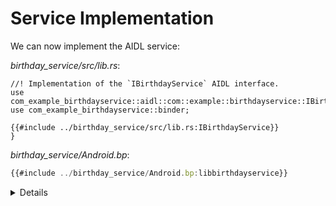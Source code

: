 # Service Implementation

We can now implement the AIDL service:

_birthday_service/src/lib.rs_:

```rust,ignore
//! Implementation of the `IBirthdayService` AIDL interface.
use com_example_birthdayservice::aidl::com::example::birthdayservice::IBirthdayService::IBirthdayService;
use com_example_birthdayservice::binder;

{{#include ../birthday_service/src/lib.rs:IBirthdayService}}
}
```

_birthday_service/Android.bp_:

```javascript
{{#include ../birthday_service/Android.bp:libbirthdayservice}}
```

<details>

- Point out the path to the generated `IBirthdayService` trait, and explain why
  each of the segments is necessary.
- Note that `wishHappyBirthday` and other AIDL IPC methods take `&self` (instead
  of `&mut self`).
  - This is necessary because Binder responds to incoming requests on a thread
    pool, allowing for multiple requests to be processed in parallel. This
    requires that the service methods only get a shared reference to `self`.
  - Any state that needs to be modified by the service will have to be put in
    something like a `Mutex` to allow for safe mutation.
  - The correct approach for managing service state depends heavily on the
    details of your service.
- TODO: What does the `binder::Interface` trait do? Are there methods to
  override? Where is the source?

</details>
